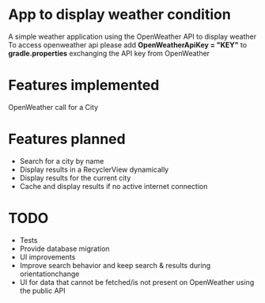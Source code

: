 # App to display weather condition

A simple weather application using the OpenWeather API to display weather
To access openweather api please add **OpenWeatherApiKey = "KEY"**
to **gradle.properties** exchanging the API key from OpenWeather

# Features implemented
OpenWeather call for a City

# Features planned
- Search for a city by name
- Display results in a RecyclerView dynamically
- Display results for the current city
- Cache and display results if no active internet connection

# TODO
- Tests
- Provide database migration
- UI improvements
- Improve search behavior and keep search & results during orientationchange
- UI for data that cannot be fetched/is not present on OpenWeather using the public API
